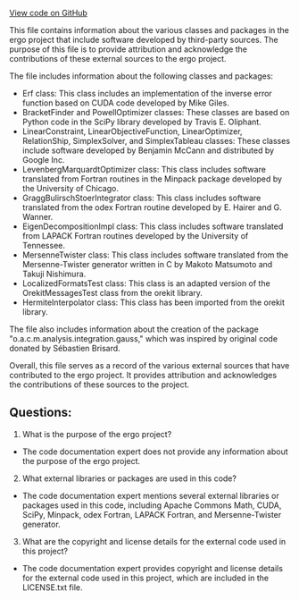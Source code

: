[View code on GitHub](https://github.com/ergoplatform/ergo/target/streams/_global/assemblyOption/_global/streams/assembly/56690908446da196b01dd7f76de6aa58ba049f63_ec2544ab27e110d2d431bdad7d538ed509b21e62_da39a3ee5e6b4b0d3255bfef95601890afd80709/META-INF/NOTICE_commons-math3-3.2.txt)

This file contains information about the various classes and packages in the ergo project that include software developed by third-party sources. The purpose of this file is to provide attribution and acknowledge the contributions of these external sources to the ergo project. 

The file includes information about the following classes and packages: 
- Erf class: This class includes an implementation of the inverse error function based on CUDA code developed by Mike Giles. 
- BracketFinder and PowellOptimizer classes: These classes are based on Python code in the SciPy library developed by Travis E. Oliphant. 
- LinearConstraint, LinearObjectiveFunction, LinearOptimizer, RelationShip, SimplexSolver, and SimplexTableau classes: These classes include software developed by Benjamin McCann and distributed by Google Inc. 
- LevenbergMarquardtOptimizer class: This class includes software translated from Fortran routines in the Minpack package developed by the University of Chicago. 
- GraggBulirschStoerIntegrator class: This class includes software translated from the odex Fortran routine developed by E. Hairer and G. Wanner. 
- EigenDecompositionImpl class: This class includes software translated from LAPACK Fortran routines developed by the University of Tennessee. 
- MersenneTwister class: This class includes software translated from the Mersenne-Twister generator written in C by Makoto Matsumoto and Takuji Nishimura. 
- LocalizedFormatsTest class: This class is an adapted version of the OrekitMessagesTest class from the orekit library. 
- HermiteInterpolator class: This class has been imported from the orekit library. 

The file also includes information about the creation of the package "o.a.c.m.analysis.integration.gauss," which was inspired by original code donated by Sébastien Brisard. 

Overall, this file serves as a record of the various external sources that have contributed to the ergo project. It provides attribution and acknowledges the contributions of these sources to the project.
## Questions: 
 1. What is the purpose of the ergo project?
- The code documentation expert does not provide any information about the purpose of the ergo project.

2. What external libraries or packages are used in this code?
- The code documentation expert mentions several external libraries or packages used in this code, including Apache Commons Math, CUDA, SciPy, Minpack, odex Fortran, LAPACK Fortran, and Mersenne-Twister generator.

3. What are the copyright and license details for the external code used in this project?
- The code documentation expert provides copyright and license details for the external code used in this project, which are included in the LICENSE.txt file.